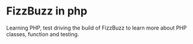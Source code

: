 # FizzBuzz in php

Learning PHP, test driving the build of FizzBuzz to learn more about PHP classes, function and testing.
